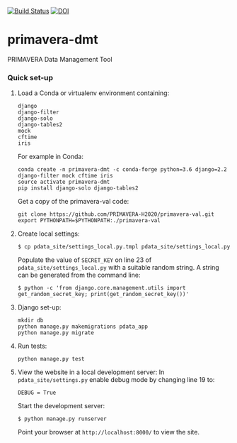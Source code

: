 [![Build Status](https://travis-ci.org/PRIMAVERA-H2020/primavera-dmt.svg?branch=master)](https://travis-ci.org/PRIMAVERA-H2020/primavera-dmt) [![DOI](https://zenodo.org/badge/139697569.svg)](https://zenodo.org/badge/latestdoi/139697569)

# primavera-dmt
PRIMAVERA Data Management Tool

### Quick set-up

1. Load a Conda or virtualenv environment containing:   
   ```  
   django  
   django-filter  
   django-solo  
   django-tables2
   mock
   cftime  
   iris  
   ```  
   
   For example in Conda:
   ```
   conda create -n primavera-dmt -c conda-forge python=3.6 django=2.2 django-filter mock cftime iris
   source activate primavera-dmt
   pip install django-solo django-tables2
   ```
   Get a copy of the primavera-val code:
   ```
   git clone https://github.com/PRIMAVERA-H2020/primavera-val.git
   export PYTHONPATH=$PYTHONPATH:./primavera-val
   ```
   
2. Create local settings:    
   ```  
   $ cp pdata_site/settings_local.py.tmpl pdata_site/settings_local.py  
    ``` 
   Populate the value of `SECRET_KEY` on line 23 of `pdata_site/settings_local.py`
   with a suitable random string. A string can be generated from the command line:
   ```
   $ python -c 'from django.core.management.utils import get_random_secret_key; print(get_random_secret_key())'
   ```

3. Django set-up:  
   ```
   mkdir db
   python manage.py makemigrations pdata_app
   python manage.py migrate
   ```

4. Run tests:
   ```
   python manage.py test
   ```
   
5. View the website in a local development server:
   In `pdata_site/settings.py` enable debug mode by changing line 19 to:
   ```
   DEBUG = True
   ```
   Start the development server:
   ```
   $ python manage.py runserver
   ```
   Point your browser at `http://localhost:8000/` to view the site.